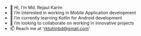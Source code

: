 - 👋 Hi, I’m Md. Rejaul Karim
- 👀 I’m interested in working in Mobile Application development
- 🌱 I’m currently learning Kotlin for Android development
- 💞️ I’m looking to collaborate on working in innovative projects
- 📫 Reach me at 'rktuhinbd@gmail.com'

<!---
tuhin10ms/tuhin10ms is a ✨ special ✨ repository because its `README.md` (this file) appears on your GitHub profile.
You can click the Preview link to take a look at your changes.
--->
